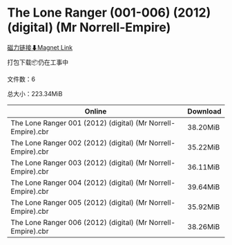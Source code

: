 # The Lone Ranger (001-006) (2012) (digital) (Mr Norrell-Empire)

[磁力链接⬇Magnet Link](magnet:?xt=urn:btih:a38b5110881221af1fd30064137bad5072a3bd79&dn=The%20Lone%20Ranger%20%28001-006%29%20%282012%29%20%28digital%29%20%28Mr%20Norrell-Empire%29)

打包下载📦仍在工事中

文件数：6

总大小：223.34MiB

Online | Download
--- | ---
The Lone Ranger 001 (2012) (digital) (Mr Norrell-Empire).cbr | 38.20MiB
The Lone Ranger 002 (2012) (digital) (Mr Norrell-Empire).cbr | 35.22MiB
The Lone Ranger 003 (2012) (digital) (Mr Norrell-Empire).cbr | 36.11MiB
The Lone Ranger 004 (2012) (digital) (Mr Norrell-Empire).cbr | 39.64MiB
The Lone Ranger 005 (2012) (digital) (Mr Norrell-Empire).cbr | 35.92MiB
The Lone Ranger 006 (2012) (digital) (Mr Norrell-Empire).cbr | 38.26MiB